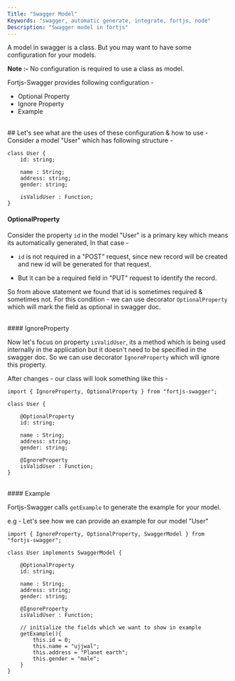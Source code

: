 ```yaml
---
Title: "Swagger Model"
Keywords: "swagger, automatic generate, integrate, fortjs, node"
Description: "Swagger model in fortjs"
---
```


A model in swagger is a class. But you may want to have some configuration for your models. 

**Note :-**  No configuration is required to use a class as model.

Fortjs-Swagger provides following configuration - 

* Optional Property
* Ignore Property
* Example

<br>
## Let's see what are the uses of these configuration & how to use -    

<br>
Consider a model "User" which has following structure - 

```
class User {
    id: string;

    name : String;
    address: string;
    gender: string;

    isValidUser : Function;
}
```

#### OptionalProperty

Consider the property `id` in the model "User" is a primary key which means its automatically generated, In that case - 

* `id` is not required in a "POST" request, since new record will be created and new id will be generated for that request.

* But it can be a required field in "PUT" request to identify the record.

So from above statement we found that id is sometimes required & sometimes not. For this condition - we can use decorator `OptionalProperty` which will mark the field as optional in swagger doc.

<br>
#### IgnoreProperty

Now let's focus on property `isValidUser`, its a method which is being used internally in the application but it doesn't need to be specified in the swagger doc. So we can use decorator `IgnoreProperty` which will ignore this property.

After changes - our class will look something like this - 

```
import { IgnoreProperty, OptionalProperty } from "fortjs-swagger";

class User {

    @OptionalProperty
    id: string;

    name : String;
    address: string;
    gender: string;

    @IgnoreProperty
    isValidUser : Function;
}
```

<br>
#### Example 

Fortjs-Swagger calls `getExample` to generate the example for your model.

e.g - Let's see how we can provide an example for our model "User" 

```
import { IgnoreProperty, OptionalProperty, SwaggerModel } from "fortjs-swagger";

class User implements SwaggerModel {

    @OptionalProperty
    id: string;

    name : String;
    address: string;
    gender: string;

    @IgnoreProperty
    isValidUser : Function;

    // initialize the fields which we want to show in example  
    getExample(){
        this.id = 0;
        this.name = "ujjwal";
        this.address = "Planet earth";
        this.gender = "male";
    }
}

```






